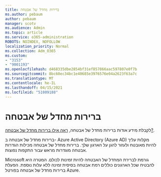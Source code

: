 ```yaml
---
title: ברירות מחדל של אבטחה
ms.author: pebaum
author: pebaum
manager: scotv
ms.audience: Admin
ms.topic: article
ms.service: o365-administration
ROBOTS: NOINDEX, NOFOLLOW
localization_priority: Normal
ms.collection: Adm_O365
ms.custom:
- "3153"
- "9001193"
ms.openlocfilehash: d468335dbe2854bf31ef857866aac597807e0f7b
ms.sourcegitcommit: 8bc60ec34bc1e40685e3976576e04a2623f63a7c
ms.translationtype: MT
ms.contentlocale: he-IL
ms.lasthandoff: 04/15/2021
ms.locfileid: "51809188"
---
```

# <a name="security-defaults"></a>ברירות מחדל של אבטחה

לקבלת מידע אודות ברירות מחדל של אבטחה, [ראה אילו ברירות מחדל של אבטחה?](https://docs.microsoft.com/azure/active-directory/conditional-access/concept-conditional-access-security-defaults).

ברירות מחדל של אבטחה ב- Azure Active Directory (Azure AD) מקלות עליך להיות מאובטח ולעזור להגן על הארגון שלך. ברירות מחדל של אבטחה מכילות הגדרות אבטחה מוגדרות מראש עבור התקפות נפוצות.

Microsoft גורמת לברירת המחדל של האבטחה להיות זמינות לכולם. המטרה היא להבטיח שכל הארגונים כוללים רמת אבטחה בסיסית זמינה ללא עלות נוספת. הפעלת ברירות מחדל של אבטחה בפורטל Azure.
